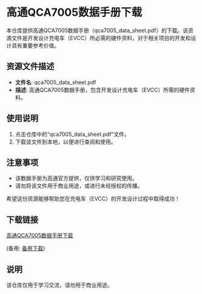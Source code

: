# 高通QCA7005数据手册下载

本仓库提供高通QCA7005数据手册（qca7005_data_sheet.pdf）的下载。该资源文件是开发设计充电车（EVCC）所必需的硬件资料，对于相关项目的开发和设计具有重要参考价值。

## 资源文件描述

- **文件名**: qca7005_data_sheet.pdf
- **描述**: 高通QCA7005数据手册，包含开发设计充电车（EVCC）所需的硬件资料。

## 使用说明

1. 点击仓库中的“qca7005_data_sheet.pdf”文件。
2. 下载该文件到本地，以便进行查阅和使用。

## 注意事项

- 该数据手册为高通官方提供，仅供学习和研究使用。
- 请勿将该文件用于商业用途，或进行未经授权的传播。

希望这份资源能够帮助您在充电车（EVCC）的开发设计过程中取得成功！

## 下载链接
[高通QCA7005数据手册下载](https://pan.quark.cn/s/9f9390ef0683) 

(备用: [备用下载](https://pan.baidu.com/s/1QbblZ3KhEKL3sEnZqSnauA?pwd=1234))

## 说明

该仓库仅用于学习交流，请勿用于商业用途。

